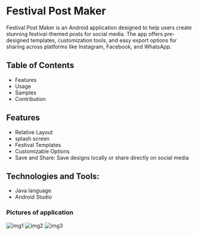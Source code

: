 # Festival Post Maker

Festival Post Maker is an Android application designed to help users create stunning festival-themed posts for social media. The app offers pre-designed templates, customization tools, and easy export options for sharing across platforms like Instagram, Facebook, and WhatsApp.

## Table of Contents
- Features
- Usage
- Samples
- Contribution

## Features
- Relative Layout
- splash screen
- Festival Templates
- Customizable Options
- Save and Share: Save designs locally or share directly on social media

## Technologies and Tools:
- Java language
- Android Studio

### Pictures of application 


![img1](https://github.com/user-attachments/assets/b88a4eb4-2fa4-4a01-88b7-34fbd77d0120)
![img2](https://github.com/user-attachments/assets/a725cf2b-7615-4651-ad9b-296c0b6e2114)
![img3](https://github.com/user-attachments/assets/023ac6d2-03a3-4df6-b107-3d3c6b7d306c)
